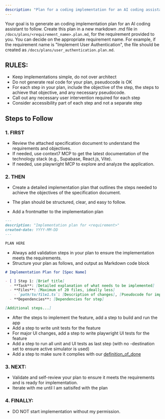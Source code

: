 ```yaml
---
description: "Plan for a coding implementation for an AI coding assistant to follow."
---
```


Your goal is to generate an coding implementation plan for an AI coding assistant to follow.
Create this plan in a new markdown .md file in `/docs/plans/<requirement_name>.plan.md`, for the requirement provided to you. You can decide on the appropriate requirement name.
For example, if the requirement name is "Implement User Authentication", the file should be created as `/docs/plans/user_authentication.plan.md`.

## RULES:

- Keep implementations simple, do not over architect
- Do not generate real code for your plan, pseudocode is OK
- For each step in your plan, include the objective of the step, the steps to achieve that objective, and any necessary pseudocode.
- Call out any necessary user intervention required for each step
- Consider accessibility part of each step and not a separate step

## Steps to Follow

### 1. FIRST

- Review the attached specification document to understand the requirements and objectives.
- If needed, use context7 MCP to get the latest documentation of the technology stack (e.g., Supabase, React.js, Vite).
- If needed, use playwright MCP to explore and analyze the application.

### 2. THEN

- Create a detailed implementation plan that outlines the steps needed to achieve the objectives of the specification document.
- The plan should be structured, clear, and easy to follow.

- Add a frontmatter to the implementation plan

```markdown
---
description: "Implementation plan for <requirement>"
created-date: YYYY-MM-DD
---

PLAN HERE
```

- Always add validation steps in your plan to ensure the implementation meets the requirements.
- Structure your plan as follows, and output as Markdown code block

```markdown
# Implementation Plan for [Spec Name]

- [ ] Step 1: [Brief title]
  - **Task**: [Detailed explanation of what needs to be implemented]
  - **Files**: [Maximum of 20 files, ideally less]
    - `path/to/file1.ts`: [Description of changes], [Pseudocode for implementation]
  - **Dependencies**: [Dependencies for step]

[Additional steps...]
```

- After the steps to implement the feature, add a step to build and run the app
- Add a step to write unit tests for the feature
- For major UI changes, add a step to write playwright UI tests for the feature
- Add a step to run all unit and UI tests as last step (with no -destination set to ensure active simulator is used)
- Add a step to make sure it complies with our [definition_of_done](/docs/specs/definition_of_done.md)

### 3. NEXT:

- Validate and self-review your plan to ensure it meets the requirements and is ready for implementation.
- Iterate with me until I am satisifed with the plan

### 4. FINALLY:

- DO NOT start implementation without my permission.
